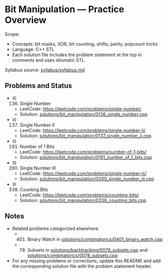 # Bit Manipulation — Practice Overview

Scope:
- Concepts: bit masks, XOR, bit counting, shifts, parity, popcount tricks
- Language: C++ STL
- Each solution file includes the problem statement at the top in comments and uses idiomatic STL.

Syllabus source: [syllabus/syllabus.md](../../syllabus/syllabus.md)

## Problems and Status

- [x] 136. Single Number
  - LeetCode: https://leetcode.com/problems/single-number/
  - Solution: [solutions/bit_manipulation/0136_single_number.cpp](./0136_single_number.cpp)
- [x] 137. Single Number II
  - LeetCode: https://leetcode.com/problems/single-number-ii/
  - Solution: [solutions/bit_manipulation/0137_single_number_ii.cpp](./0137_single_number_ii.cpp)
- [x] 191. Number of 1 Bits
  - LeetCode: https://leetcode.com/problems/number-of-1-bits/
  - Solution: [solutions/bit_manipulation/0191_number_of_1_bits.cpp](./0191_number_of_1_bits.cpp)
- [x] 260. Single Number III
  - LeetCode: https://leetcode.com/problems/single-number-iii/
  - Solution: [solutions/bit_manipulation/0260_single_number_iii.cpp](./0260_single_number_iii.cpp)
- [x] 338. Counting Bits
  - LeetCode: https://leetcode.com/problems/counting-bits/
  - Solution: [solutions/bit_manipulation/0338_counting_bits.cpp](./0338_counting_bits.cpp)

## Notes

- Related problems categorized elsewhere:
  - 401. Binary Watch in [solutions/combinatorics/0401_binary_watch.cpp](../combinatorics/0401_binary_watch.cpp)
  - 78. Subsets in [solutions/backtracking/0078_subsets.cpp](../backtracking/0078_subsets.cpp) and [solutions/combinatorics/0078_subsets.cpp](../combinatorics/0078_subsets.cpp)
- For any missing problems or corrections, update this README and add the corresponding solution file with the problem statement header.